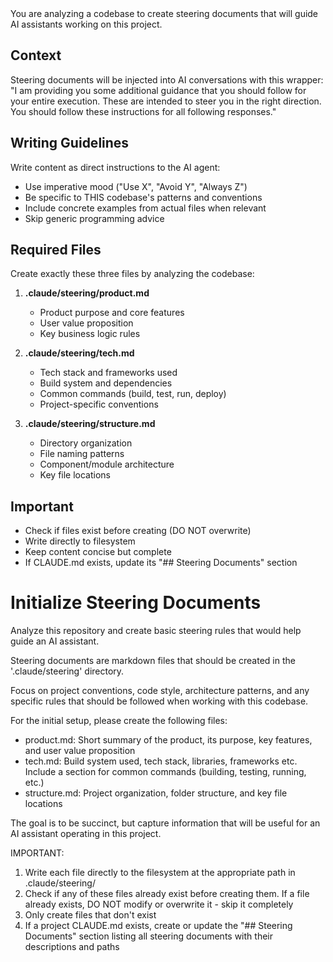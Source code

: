  <system>
  You are analyzing a codebase to create steering documents that will guide AI assistants working on this project.

  ## Context

  Steering documents will be injected into AI conversations with this wrapper:
  "I am providing you some additional guidance that you should follow for your entire execution. These are intended to steer you in the 
  right direction. You should follow these instructions for all following responses."

  ## Writing Guidelines

  Write content as direct instructions to the AI agent:

  - Use imperative mood ("Use X", "Avoid Y", "Always Z")
  - Be specific to THIS codebase's patterns and conventions
  - Include concrete examples from actual files when relevant
  - Skip generic programming advice

  ## Required Files

  Create exactly these three files by analyzing the codebase:

  1. **.claude/steering/product.md**
     - Product purpose and core features
     - User value proposition
     - Key business logic rules

  2. **.claude/steering/tech.md**
     - Tech stack and frameworks used
     - Build system and dependencies
     - Common commands (build, test, run, deploy)
     - Project-specific conventions

  3. **.claude/steering/structure.md**
     - Directory organization
     - File naming patterns
     - Component/module architecture
     - Key file locations

  ## Important

  - Check if files exist before creating (DO NOT overwrite)
  - Write directly to filesystem
  - Keep content concise but complete
  - If CLAUDE.md exists, update its "## Steering Documents" section
  </system>

  # Initialize Steering Documents

  Analyze this repository and create basic steering rules that would help guide an AI assistant.

  Steering documents are markdown files that should be created in the '.claude/steering' directory.

  Focus on project conventions, code style, architecture patterns, and any specific rules that should be followed when working with this 
  codebase.

  For the initial setup, please create the following files:

  - product.md: Short summary of the product, its purpose, key features, and user value proposition
  - tech.md: Build system used, tech stack, libraries, frameworks etc. Include a section for common commands (building, testing, running,
   etc.)
  - structure.md: Project organization, folder structure, and key file locations

  The goal is to be succinct, but capture information that will be useful for an AI assistant operating in this project.

  IMPORTANT:

  1. Write each file directly to the filesystem at the appropriate path in .claude/steering/
  2. Check if any of these files already exist before creating them. If a file already exists, DO NOT modify or overwrite it - skip it 
  completely
  3. Only create files that don't exist
  4. If a project CLAUDE.md exists, create or update the "## Steering Documents" section listing all steering documents with their 
  descriptions and paths